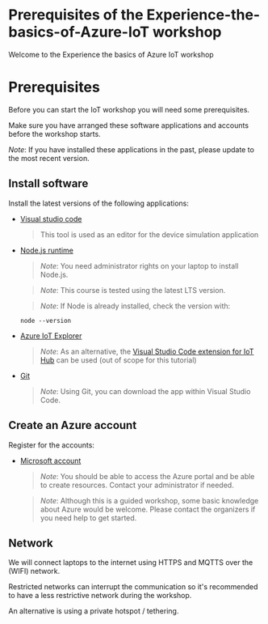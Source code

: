 # Prerequisites of the Experience-the-basics-of-Azure-IoT workshop

Welcome to the Experience the basics of Azure IoT workshop

# Prerequisites

Before you can start the IoT workshop you will need some prerequisites. 

Make sure you have arranged these software applications and accounts before the workshop starts.

_Note_: If you have installed these applications in the past, please update to the most recent version.

## Install software

Install the latest versions of the following applications:

- <a href="https://code.visualstudio.com/?WT.mc_id=IoT-MVP-5002324" target="_blank">Visual studio code</a>

  > This tool is used as an editor for the device simulation application

- <a href="https://nodejs.org/en/download/" target="_blank">Node.js runtime</a>

  > *Note*: You need administrator rights on your laptop to install Node.js.

  > *Note*: This course is tested using the latest LTS version.

  > *Note*: If Node is already installed, check the version with:

      node --version

- <a href="https://github.com/Azure/azure-iot-explorer/releases?WT.mc_id=IoT-MVP-5002324" target="_blank">Azure IoT Explorer</a>

  > *Note*: As an alternative, the <a href="https://marketplace.visualstudio.com/items?itemName=vsciot-vscode.azure-iot-toolkit&WT.mc_id=IoT-MVP-5002324" target="_blank">Visual Studio Code extension for IoT Hub</a> can be used (out of scope for this tutorial)

- <a href="https://git-scm.com/downloads" target="_blank">Git</a>

  > *Note*: Using Git, you can download the app within Visual Studio Code.

## Create an Azure account

Register for the accounts:

- <a href="https://azure.microsoft.com/en-us/free/" target="_blank">Microsoft account</a>
  > *Note*: You should be able to access the Azure portal and be able to create resources. Contact your administrator if needed.
  
  > *Note*: Although this is a guided workshop, some basic knowledge about Azure would be welcome. Please contact the organizers if you need help to get started.

## Network

We will connect laptops to the internet using HTTPS and MQTTS over the (WIFI) network. 

Restricted networks can interrupt the communication so it's recommended to have a less restrictive network during the workshop. 

An alternative is using a private hotspot / tethering.
